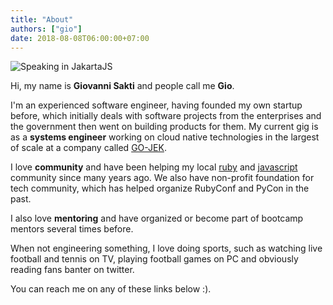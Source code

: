 ```yaml
---
title: "About"
authors: ["gio"]
date: 2018-08-08T06:00:00+07:00
---
```


![Speaking in JakartaJS](http://res.cloudinary.com/mightygio/image/upload/c_scale,h_600,w_800/v1389916710/talks-jakartajs-december_khqjxq.jpg)

Hi, my name is **Giovanni Sakti** and people call me **Gio**.

I'm an experienced software engineer, having founded my own startup before, which initially deals with software projects from the enterprises and the government then went on building products for them. My current gig is as a **systems engineer** working on cloud native technologies in the largest of scale at a company called [GO-JEK](http://gojek.io/).

I love **community** and have been helping my local [ruby](http://ruby.id) and [javascript](http://jakartajs.org) community since many years ago. We also have non-profit foundation for tech community, which has helped organize RubyConf and PyCon in the past.

I also love **mentoring** and have organized or become part of bootcamp mentors several times before.

When not engineering something, I love doing sports, such as watching live football and tennis on TV, playing football games on PC and obviously reading fans banter on twitter.

You can reach me on any of these links below :).
